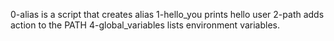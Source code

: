 0-alias is a script that creates alias
1-hello_you prints hello user
2-path adds action to the PATH
4-global_variables lists environment variables.
